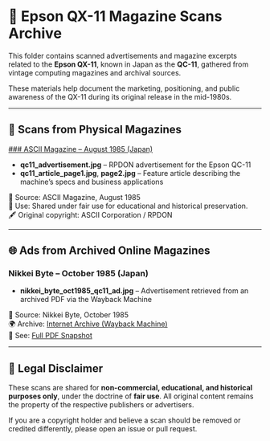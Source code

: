 # 📰 Epson QX-11 Magazine Scans Archive

This folder contains scanned advertisements and magazine excerpts related to the **Epson QX-11**, known in Japan as the **QC-11**, gathered from vintage computing magazines and archival sources.

These materials help document the marketing, positioning, and public awareness of the QX-11 during its original release in the mid-1980s.

---

## 📘 Scans from Physical Magazines


[### ASCII Magazine – August 1985 (Japan)](ascii_augu1985)
- **qc11_advertisement.jpg** – RPDON advertisement for the Epson QC-11
- **qc11_article_page1.jpg**, **page2.jpg** – Feature article describing the machine’s specs and business applications

📝 Source: ASCII Magazine, August 1985  
🧾 Use: Shared under fair use for educational and historical preservation.  
🖋️ Original copyright: ASCII Corporation / RPDON

---

## 🌐 Ads from Archived Online Magazines

### Nikkei Byte – October 1985 (Japan)
- **nikkei_byte_oct1985_qc11_ad.jpg** – Advertisement retrieved from an archived PDF via the Wayback Machine

📝 Source: Nikkei Byte, October 1985  
🌍 Archive: [Internet Archive (Wayback Machine)](https://web.archive.org)  
📄 See: [Full PDF Snapshot](LINK_TO_WAYBACK_PDF)

---

## 📜 Legal Disclaimer

These scans are shared for **non-commercial, educational, and historical purposes only**, under the doctrine of **fair use**. All original content remains the property of the respective publishers or advertisers.

If you are a copyright holder and believe a scan should be removed or credited differently, please open an issue or pull request.


